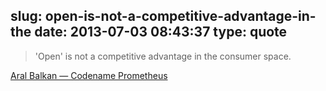 slug: open-is-not-a-competitive-advantage-in-the
date: 2013-07-03 08:43:37
type: quote
---

> 'Open' is not a competitive advantage in the consumer space.

[Aral Balkan — Codename Prometheus](http://aralbalkan.com/notes/codename-prometheus/)
